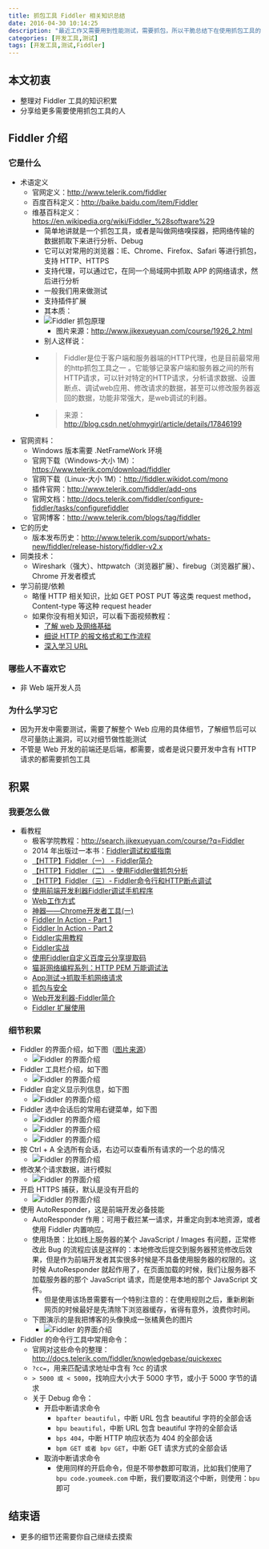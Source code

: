```yaml
---
title: 抓包工具 Fiddler 相关知识总结
date: 2016-04-30 10:14:25
description: "最近工作又需要用到性能测试，需要抓包，所以干脆总结下在使用抓包工具的一些积累"
categories: [开发工具,测试]
tags: [开发工具,测试,Fiddler]
---
```



<!-- more -->


## 本文初衷

- 整理对 Fiddler 工具的知识积累
- 分享给更多需要使用抓包工具的人

## Fiddler 介绍

### 它是什么


- 术语定义
    - 官网定义：<http://www.telerik.com/fiddler>
    - 百度百科定义：<http://baike.baidu.com/item/Fiddler>
    - 维基百科定义：<https://en.wikipedia.org/wiki/Fiddler_%28software%29>
        - 简单地讲就是一个抓包工具，或者是叫做网络嗅探器，把网络传输的数据抓取下来进行分析、Debug
        - 它可以对常用的浏览器：IE、Chrome、Firefox、Safari 等进行抓包，支持 HTTP、HTTPS
        - 支持代理，可以通过它，在同一个局域网中抓取 APP 的网络请求，然后进行分析
        - 一般我们用来做测试
        - 支持插件扩展
	    - 其本质：
	    - ![Fiddler 抓包原理](http://img.youmeek.com/2016/Fiddler-a-1.jpg)
	        - 图片来源：<http://www.jikexueyuan.com/course/1926_2.html>
        - 别人这样说：
        - > Fiddler是位于客户端和服务器端的HTTP代理，也是目前最常用的http抓包工具之一 。它能够记录客户端和服务器之间的所有HTTP请求，可以针对特定的HTTP请求，分析请求数据、设置断点、调试web应用、修改请求的数据，甚至可以修改服务器返回的数据，功能非常强大，是web调试的利器。
	    - > 来源：<http://blog.csdn.net/ohmygirl/article/details/17846199>
- 官网资料：
	- Windows 版本需要 .NetFrameWork 环境
	- 官网下载（Windows-大小 1M）：<https://www.telerik.com/download/fiddler>
	- 官网下载（Linux-大小 1M）：<http://fiddler.wikidot.com/mono>
	- 插件官网：<http://www.telerik.com/fiddler/add-ons>
	- 官网文档：<http://docs.telerik.com/fiddler/configure-fiddler/tasks/configurefiddler>
	- 官网博客：<http://www.telerik.com/blogs/tag/fiddler>
- 它的历史
	- 版本发布历史：<http://www.telerik.com/support/whats-new/fiddler/release-history/fiddler-v2.x>
- 同类技术：
    - Wireshark（强大）、httpwatch（浏览器扩展）、firebug（浏览器扩展）、Chrome 开发者模式
- 学习前提/依赖
    - 略懂 HTTP 相关知识，比如 GET POST PUT 等这类 request method，Content-type 等这种 request header
	- 如果你没有相关知识，可以看下面视频教程：
		- [了解 web 及网络基础](http://www.jikexueyuan.com/course/1418.html)
		- [细说 HTTP 的报文格式和工作流程](http://www.jikexueyuan.com/course/1706.html)
		- [深入学习 URL](http://www.jikexueyuan.com/course/1755.html)

### 哪些人不喜欢它

- 非 Web 端开发人员

### 为什么学习它

- 因为开发中需要测试，需要了解整个 Web 应用的具体细节，了解细节后可以尽可量防止漏洞，可以对细节做性能测试
- 不管是 Web 开发的前端还是后端，都需要，或者是说只要开发中含有 HTTP 请求的都需要抓包工具


## 积累

### 我要怎么做

- 看教程
    - 极客学院教程：<http://search.jikexueyuan.com/course/?q=Fiddler>
    - 2014 年出版过一本书：[Fiddler调试权威指南](http://search.jd.com/Search?keyword=Fiddler调试权威指南&enc=utf-8&cu=true&utm_source=ads.union.jd.com&utm_medium=tuiguang&utm_campaign=t_248690136_&utm_term=ffff09ca5c61406da6c33f0593ae97b0-p_276666007)
	- [【HTTP】Fiddler（一） - Fiddler简介 ](http://blog.csdn.net/ohmygirl/article/details/17846199)
	- [【HTTP】Fiddler（二） - 使用Fiddler做抓包分析 ](http://blog.csdn.net/ohmygirl/article/details/17849983)
	- [【HTTP】Fiddler（三）- Fiddler命令行和HTTP断点调试 ](http://blog.csdn.net/ohmygirl/article/details/17855031)
	- [使用前端开发利器Fiddler调试手机程序](http://unclechen.github.io/2015/04/30/使用前端开发利器Fiddl)
	- [Web工作方式](http://wiki.jikexueyuan.com/project/go-web-programming/03.1.html)
	- [神器——Chrome开发者工具(一)](https://segmentfault.com/a/1190000000683599)
	- [Fiddler In Action - Part 1](http://www.mehdi-khalili.com/fiddler-in-action/part-1/)
	- [Fiddler In Action - Part 2](http://www.mehdi-khalili.com/fiddler-in-action/part-2/)
	- [Fiddler实用教程](http://www.kuqin.com/shuoit/20160113/350023.html)
	- [Fiddler实战 ](http://mp.weixin.qq.com/s?__biz=MzAxNzA0MTE0Nw==&mid=401100349&idx=1&sn=58ba7af67c30da1b00901bef053af536&3rd=MzA3MDU4NTYzMw==&scene=6#rd)
	- [使用Fiddler自定义百度云分享提取码](http://www.jianshu.com/p/cb33b8132b42)
	- [猫哥网络编程系列：HTTP PEM 万能调试法](http://www.jianshu.com/p/ab962c00ec32)
	- [App测试->抓取手机网络请求](http://www.jianshu.com/p/1626832d8f5d)
	- [抓包与安全](http://www.jianshu.com/p/5beb461d603d)
	- [Web开发利器-Fiddler简介](http://mccxj.github.io/blog/20130531_introduce-to-fiddler.html)
	- [Fiddler 扩展使用](http://www.jianshu.com/p/a248df383c9d)


### 细节积累

- Fiddler 的界面介绍，如下图（[图片来源](http://www.jikexueyuan.com/course/1926_2.html)）
	- ![Fiddler 的界面介绍](http://img.youmeek.com/2016/Fiddler-b-1.jpg)
- Fiddler 工具栏介绍，如下图
	- ![Fiddler 的界面介绍](http://img.youmeek.com/2016/Fiddler-b-2.jpg)
- Fiddler 自定义显示列信息，如下图
	- ![Fiddler 的界面介绍](http://img.youmeek.com/2016/Fiddler-b-3.gif)
- Fiddler 选中会话后的常用右键菜单，如下图
	- ![Fiddler 的界面介绍](http://img.youmeek.com/2016/Fiddler-c-1.jpg)
	- ![Fiddler 的界面介绍](http://img.youmeek.com/2016/Fiddler-c-2.jpg)
	- ![Fiddler 的界面介绍](http://img.youmeek.com/2016/Fiddler-c-3.jpg)
- 按 Ctrl + A 全选所有会话，右边可以查看所有请求的一个总的情况
	- ![Fiddler 的界面介绍](http://img.youmeek.com/2016/Fiddler-f-1.jpg)
- 修改某个请求数据，进行模拟
	- ![Fiddler 的界面介绍](http://img.youmeek.com/2016/Fiddler-f-2.jpg)
- 开启 HTTPS 捕获，默认是没有开启的
	- ![Fiddler 的界面介绍](http://img.youmeek.com/2016/Fiddler-d-1.gif)
- 使用 AutoResponder，这是前端开发必备技能
	- AutoResponder 作用：可用于截拦某一请求，并重定向到本地资源，或者使用 Fiddler 内置响应。
	- 使用场景：比如线上服务器的某个 JavaScript / Images 有问题，正常修改此 Bug 的流程应该是这样的：本地修改后提交到服务器预览修改后效果，但是作为前端开发者其实很多时候是不具备使用服务器的权限的。这时候 AutoResponder 就起作用了，在页面加载的时候，我们让服务器不加载服务器的那个 JavaScript 请求，而是使用本地的那个 JavaScript 文件。
		- 但是使用该场景需要有一个特别注意的：在使用规则之后，重新刷新网页的时候最好是先清除下浏览器缓存，省得有意外，浪费你时间。
	- 下图演示的是我把博客的头像换成一张橘黄色的图片
		- ![Fiddler 的界面介绍](http://img.youmeek.com/2016/Fiddler-e-1.gif)
- Fiddler 的命令行工具中常用命令：
	- 官网对这些命令的整理：<http://docs.telerik.com/fiddler/knowledgebase/quickexec>
	- `?cc=`，用来匹配请求地址中含有 ?cc 的请求
	- `> 5000 或 < 5000`，找响应大小大于 5000 字节，或小于 5000 字节的请求
	- 关于 Debug 命令：
		- 开启中断请求命令
			- `bpafter beautiful`，中断 URL 包含 beautiful 字符的全部会话
			- `bpu beautiful`，中断 URL 包含 beautiful 字符的全部会话
			- `bps 404`，中断 HTTP 响应状态为 404 的全部会话
			- `bpm GET 或者 bpv GET`，中断 GET 请求方式的全部会话
		- 取消中断请求命令
			- 使用同样的开启命令，但是不带参数即可取消，比如我们使用了 `bpu code.youmeek.com` 中断，我们要取消这个中断，则使用：`bpu` 即可



## 结束语

- 更多的细节还需要你自己继续去摸索


